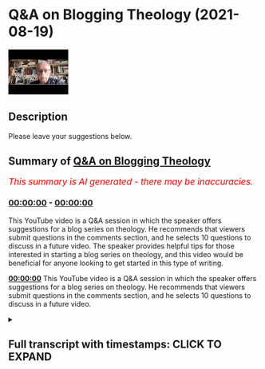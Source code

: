 # Q&A on Blogging Theology (2021-08-19)

![alt Q&A on Blogging Theology](2TKVGQ9OsnA.jpg "Q&A on Blogging Theology")

## Description

Please leave your suggestions below.

## Summary of [Q&A on Blogging Theology](https://www.youtube.com/watch?v=2TKVGQ9OsnA)


*<span style="color:red; font-size:125%">This summary is AI generated - there may be inaccuracies</span>. [](/)*

### [00:00:00](https://www.youtube.com/watch?v=2TKVGQ9OsnA&t=0) - [00:00:00](https://www.youtube.com/watch?v=2TKVGQ9OsnA&t=0)

This YouTube video is a Q&A session in which the speaker offers suggestions for a blog series on theology. He recommends that viewers submit questions in the comments section, and he selects 10 questions to discuss in a future video. The speaker provides helpful tips for those interested in starting a blog series on theology, and this video would be beneficial for anyone looking to get started in this type of writing.

**[00:00:00](https://www.youtube.com/watch?v=2TKVGQ9OsnA&t=0)** This YouTube video is a Q&A session in which the speaker offers suggestions for a blog series on theology. He recommends that viewers submit questions in the comments section, and he selects 10 questions to discuss in a future video.

<details><summary><h2>Full transcript with timestamps: CLICK TO EXPAND</h2></summary>

[0:00:02](https://youtu.be/2TKVGQ9OsnA?t=2) someone suggested in one of the comments  
[0:00:04](https://youtu.be/2TKVGQ9OsnA?t=4) uh that i do a q a session and that's a  
[0:00:06](https://youtu.be/2TKVGQ9OsnA?t=6) really good idea not because i  
[0:00:09](https://youtu.be/2TKVGQ9OsnA?t=9) necessarily have lots of answers but  
[0:00:11](https://youtu.be/2TKVGQ9OsnA?t=11) what i think i might do if you could  
[0:00:13](https://youtu.be/2TKVGQ9OsnA?t=13) just in the comments below um put any uh  
[0:00:16](https://youtu.be/2TKVGQ9OsnA?t=16) questions or issues you'd like me to  
[0:00:19](https://youtu.be/2TKVGQ9OsnA?t=19) discuss during a q a session and i'll  
[0:00:21](https://youtu.be/2TKVGQ9OsnA?t=21) pick say  
[0:00:22](https://youtu.be/2TKVGQ9OsnA?t=22) 10 of them maybe the 10 most popular  
[0:00:24](https://youtu.be/2TKVGQ9OsnA?t=24) ones  
[0:00:25](https://youtu.be/2TKVGQ9OsnA?t=25) and see if i can respond to them i can't  
[0:00:28](https://youtu.be/2TKVGQ9OsnA?t=28) promise i'll be able to answer any  
[0:00:29](https://youtu.be/2TKVGQ9OsnA?t=29) particular question obviously i'm not a  
[0:00:31](https://youtu.be/2TKVGQ9OsnA?t=31) scholar but i might have a few books and  
[0:00:34](https://youtu.be/2TKVGQ9OsnA?t=34) maybe to ask a scholar or two you never  
[0:00:36](https://youtu.be/2TKVGQ9OsnA?t=36) know um so perhaps i do it won't be live  
[0:00:39](https://youtu.be/2TKVGQ9OsnA?t=39) because i'm not sure i can handle that  
[0:00:40](https://youtu.be/2TKVGQ9OsnA?t=40) at the moment but um at least um if i  
[0:00:43](https://youtu.be/2TKVGQ9OsnA?t=43) have these questions  
[0:00:44](https://youtu.be/2TKVGQ9OsnA?t=44) i'll go through them on another video  
[0:00:46](https://youtu.be/2TKVGQ9OsnA?t=46) soon god willing and we'll see we'll see  
[0:00:49](https://youtu.be/2TKVGQ9OsnA?t=49) how it goes so that's the suggestion um  
[0:00:52](https://youtu.be/2TKVGQ9OsnA?t=52) perhaps put some questions um relevant  
[0:00:54](https://youtu.be/2TKVGQ9OsnA?t=54) questions to blogging theology of course  
[0:00:57](https://youtu.be/2TKVGQ9OsnA?t=57) um in the comments below and i'll select  
[0:01:00](https://youtu.be/2TKVGQ9OsnA?t=60) 10 of them approximately 10 and  
[0:01:03](https://youtu.be/2TKVGQ9OsnA?t=63) we'll see what i can do with them just  
[0:01:05](https://youtu.be/2TKVGQ9OsnA?t=65) an idea  
[0:01:06](https://youtu.be/2TKVGQ9OsnA?t=66) thank you until next time  

</details>
